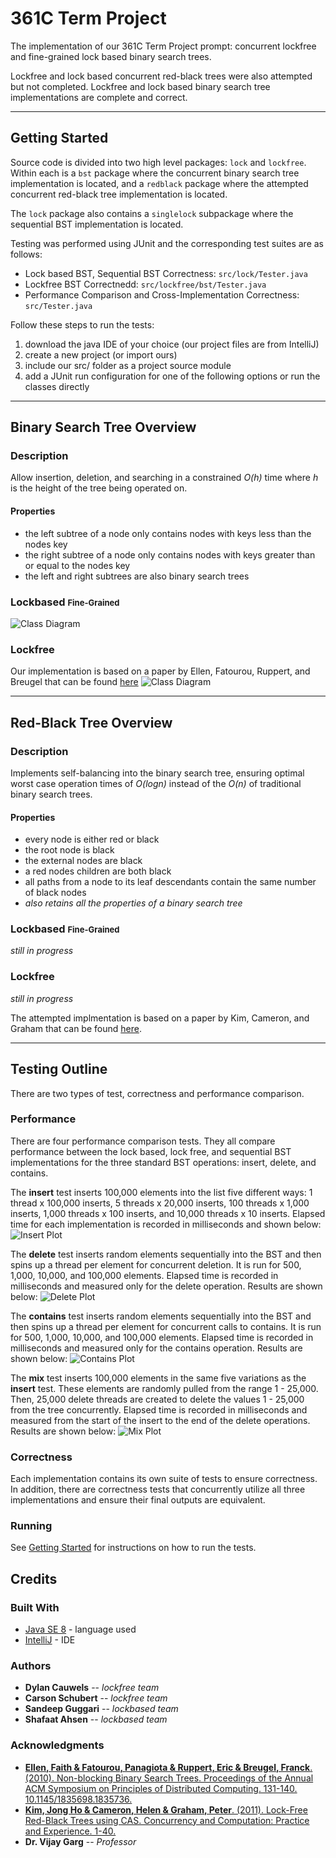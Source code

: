 # 361C Term Project

The implementation of our 361C Term Project prompt: concurrent lockfree and fine-grained lock based binary search trees.

Lockfree and lock based concurrent red-black trees were also attempted but not completed. Lockfree and lock based
binary search tree implementations are complete and correct.

---

## Getting Started
Source code is divided into two high level packages: `lock` and `lockfree`. Within each is a 
`bst` package where the concurrent binary search tree implementation is located, and a `redblack`
package where the attempted concurrent red-black tree implementation is located.

The `lock` package also contains a `singlelock` subpackage where the sequential BST implementation is located.

Testing was performed using JUnit and the corresponding test suites are as follows:
* Lock based BST, Sequential BST Correctness: `src/lock/Tester.java`
* Lockfree BST Correctnedd: `src/lockfree/bst/Tester.java`
* Performance Comparison and Cross-Implementation Correctness: `src/Tester.java`

Follow these steps to run the tests:
1. download the java IDE of your choice (our project files are from IntelliJ)
2. create a new project (or import ours)
3. include our src/ folder as a project source module
4. add a JUnit run configuration for one of the following options or run the classes directly

---
## Binary Search Tree Overview

### Description
Allow insertion, deletion, and searching in a constrained _O(h)_ time where _h_ is the height of the tree being operated on.

#### Properties
* the left subtree of a node only contains nodes with keys less than the nodes key
* the right subtree of a node only contains nodes with keys greater than or equal to the nodes key
* the left and right subtrees are also binary search trees

### Lockbased <span style="font-size:small;">Fine-Grained</span>
![Class Diagram](./references/LockbasedBST.png)

### Lockfree
Our implementation is based on a paper by Ellen, Fatourou, Ruppert, and Breugel that can be found 
[here](https://dl.acm.org/doi/10.1145/1835698.1835736)
![Class Diagram](./references/LockfreeBST.png)

---

## Red-Black Tree Overview

### Description
Implements self-balancing into the binary search tree, ensuring optimal worst case operation times of _O(logn)_ instead of the _O(n)_ of traditional binary search trees.

#### Properties
* every node is either red or black
* the root node is black
* the external nodes are black
* a red nodes children are both black
* all paths from a node to its leaf descendants contain the same number of black nodes
* _also retains all the properties of a binary search tree_

### Lockbased <span style="font-size:small;">Fine-Grained</span>

_still in progress_

### Lockfree
_still in progress_

The attempted implmentation is based on a paper by Kim, Cameron, and Graham that can be found
[here](https://www.cs.umanitoba.ca/~hacamero/Research/RBTreesKim.pdf).

---

## Testing Outline
There are two types of test, correctness and performance comparison.

### Performance
There are four performance comparison tests. They all compare performance between the 
lock based, lock free, and sequential BST implementations for the three standard BST operations: insert, delete, and contains.

The **insert** test inserts 100,000 elements into the list five different ways: 1 thread x 100,000 inserts, 5 threads x 20,000 inserts, 
100 threads x 1,000 inserts, 1,000 threads x 100 inserts, and 10,000 threads x 10 inserts. Elapsed time for each implementation is 
recorded in milliseconds and shown below:
![Insert Plot](./references/insert_plot.PNG)

The **delete** test inserts random elements sequentially into the BST and then spins up a thread per element for concurrent deletion. It is run
for 500, 1,000, 10,000, and 100,000 elements. Elapsed time is recorded in milliseconds and measured only for the delete operation.
Results are shown below:
![Delete Plot](./references/delete_plot.PNG)

The **contains** test inserts random elements sequentially into the BST and then spins up a thread per element for concurrent calls to contains.
It is run for 500, 1,000, 10,000, and 100,000 elements. Elapsed time is recorded in milliseconds and measured only for the contains operation. 
Results are shown below:
![Contains Plot](./references/contains_plot.PNG)

The **mix** test inserts 100,000 elements in the same five variations as the **insert** test. These elements are randomly pulled from the range
1 - 25,000. Then, 25,000 delete threads are created to delete the values 1 - 25,000 from the tree concurrently. Elapsed time is recorded 
in milliseconds and measured from the start of the insert to the end of the delete operations. Results are shown below:
![Mix Plot](./references/mix_plot.PNG)

### Correctness
Each implementation contains its own suite of tests to ensure correctness. In addition, there are correctness tests that concurrently utilize
all three implementations and ensure their final outputs are equivalent.

### Running
See [Getting Started](#gettting-started) for instructions on how to run the tests.

## Credits
### Built With

* [Java SE 8](https://www.oracle.com/java/technologies/javase/javase-jdk8-downloads.html) - language used
* [IntelliJ](https://www.jetbrains.com/idea/) - IDE

### Authors

* **Dylan Cauwels** -- *lockfree team*
* **Carson Schubert** -- *lockfree team*
* **Sandeep Guggari** -- *lockbased team*
* **Shafaat Ahsen** -- *lockbased team*

<!-- See also the list of [contributors](https://github.com/your/project/contributors) who participated in this project. -->

### Acknowledgments
* [**Ellen, Faith & Fatourou, Panagiota & Ruppert, Eric & Breugel, Franck**. (2010). Non-blocking Binary Search Trees. Proceedings of the Annual ACM Symposium on Principles of Distributed Computing. 131-140. 10.1145/1835698.1835736.](https://dl.acm.org/doi/10.1145/1835698.1835736)
* [**Kim, Jong Ho & Cameron, Helen & Graham, Peter**. (2011). Lock-Free Red-Black Trees using CAS. Concurrency and Computation: Practice and Experience. 1-40.](https://www.cs.umanitoba.ca/~hacamero/Research/RBTreesKim.pdf)
* **Dr. Vijay Garg** -- _Professor_
